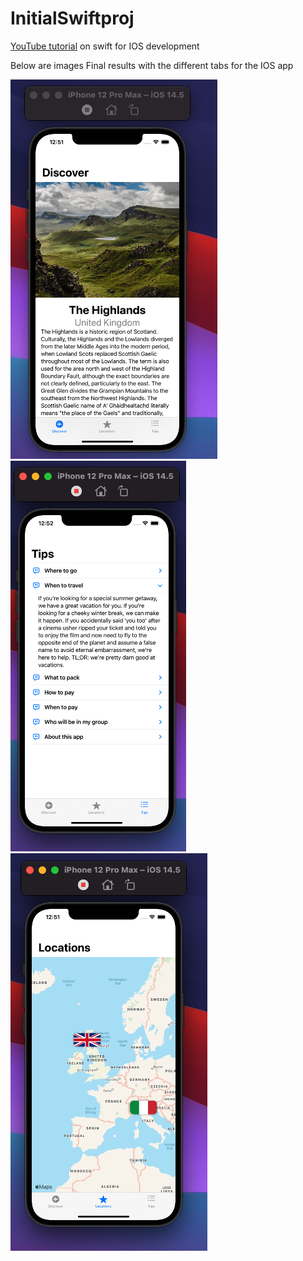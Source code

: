 # InitialSwiftproj

[YouTube tutorial](https://www.youtube.com/watch?v=aP-SQXTtWhY) on swift for IOS development

Below are images Final results with the different tabs for the IOS app

![Image of Discover tab](https://github.com/malandvula/InitialSwiftproj/blob/main/Screen%20Shot%202021-04-09%20at%2012.51.30%20AM.png)
![Image of Tips tab](https://github.com/malandvula/InitialSwiftproj/blob/main/Screen%20Shot%202021-04-09%20at%2012.52.13%20AM.png)
![Image of Locations tab](https://github.com/malandvula/InitialSwiftproj/blob/main/Screen%20Shot%202021-04-09%20at%2012.51.54%20AM.png)
